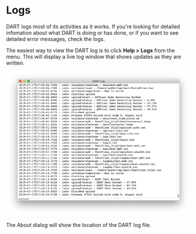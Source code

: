 # Logs

DART logs most of its activities as it works. If you're looking for detailed infomation about what DART is doing or has done, or if you want to see detailed error messages, check the logs.

The easiest way to view the DART log is to click <b>Help &gt; Logs</b> from the menu. This will display a live log window that shows updates as they are written.

![DART log window](/img/logs/log_window.png)

The About dialog will show the location of the DART log file.